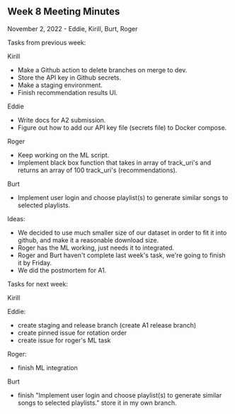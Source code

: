 ## Week 8 Meeting Minutes
November 2, 2022 - Eddie, Kirill, Burt, Roger

Tasks from previous week:

Kirill
- Make a Github action to delete branches on merge to dev.
- Store the API key in Github secrets.
- Make a staging environment.
- Finish recommendation results UI.

Eddie
- Write docs for A2 submission.
- Figure out how to add our API key file (secrets file) to Docker compose.

Roger
- Keep working on the ML script.
- Implement black box function that takes in array of track_uri's and returns an array of 100 track_uri's (recommendations).

Burt
- Implement user login and choose playlist(s) to generate similar songs to selected playlists.


Ideas:
- We decided to use much smaller size of our dataset in order to fit it into github, and make it a reasonable download size.
- Roger has the ML working, just needs it to integrated.
- Roger and Burt haven't complete last week's task, we're going to finish it by Friday.
- We did the postmortem for A1.

Tasks for next week:

Kirill


Eddie:
- create staging and release branch (create A1 release branch)
- create pinned issue for rotation order
- create issue for roger's ML task

Roger:
- finish ML integration

Burt
- finish "Implement user login and choose playlist(s) to generate similar songs to selected playlists." store it in my own branch.

